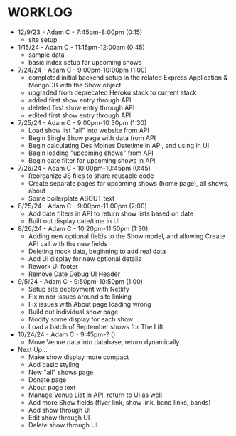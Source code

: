 # WORKLOG

- 12/9/23 - Adam C - 7:45pm-8:00pm (0:15)
    - site setup
- 1/15/24 - Adam C - 11:15pm-12:00am (0:45)
    - sample data
    - basic index setup for upcoming shows
- 7/24/24 - Adam C - 9:00pm-10:00pm (1:00)
    - completed initial backend setup in the related Express Application & MongoDB with the Show object
    - upgraded from deprecated Heroku stack to current stack
    - added first show entry through API
    - deleted first show entry through API
    - edited first show entry through API
- 7/25/24 - Adam C - 9:00pm-10:30pm (1:30)
    - Load show list "all" into website from API
    - Begin Single Show page with data from API
    - Begin calculating Des Moines Datetime in API, and using in UI
    - Begin loading "upcoming shows" from API
    - Begin date filter for upcoming shows in API
- 7/26/24 - Adam C - 10:00pm-10:45pm (0:45)
    - Reorganize JS files to share reusable code
    - Create separate pages for upcoming shows (home page), all shows, about
    - Some boilerplate ABOUT text
- 8/25/24 - Adam C - 9:00pm-11:00pm (2:00)
    - Add date filters in API to return show lists based on date
    - Built out display date/time in UI
- 8/26/24 - Adam C - 10:20pm-11:50pm (1:30)
    - Adding new optional fields to the Show model, and allowing Create API call with the new fields
    - Deleting mock data, beginning to add real data
    - Add UI display for new optional details
    - Rework UI footer
    - Remove Date Debug UI Header
- 9/5/24 - Adam C - 9:50pm-10:50pm (1:00)
    - Setup site deployment with Netlify
    - Fix minor issues around site linking
    - Fix issues with About page loading wrong
    - Build out individual show page
    - Modify some display for each show
    - Load a batch of September shows for The Lift
- 10/24/24 - Adam C - 9:45pm-? ()
    - Move Venue data into database, return dynamically
- Next Up...
    - Make show display more compact
    - Add basic styling
    - New "all" shows page
    - Donate page
    - About page text
    - Manage Venue List in API, return to UI as well
    - Add more Show fields (flyer link, show link, band links, bands)
    - Add show through UI
    - Edit show through UI
    - Delete show through UI
